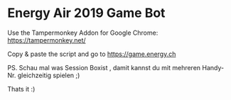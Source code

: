 # Energy Air 2019 Game Bot

Use the Tampermonkey Addon for Google Chrome: https://tampermonkey.net/

Copy & paste the script and go to https://game.energy.ch

PS. Schau mal was Session Boxist , damit kannst du mit mehreren Handy-Nr. gleichzeitig spielen ;)

Thats it :)
